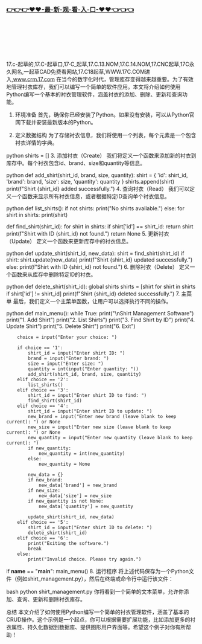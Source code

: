 ### [👉👉👉♥♥-最-新-观-看-入-口-♥♥👈👈👈](https://mrddrm.github.io/17c.html)
<br></br><br></br><br></br>
17.c-起草的,17.C-起草口,17·C_起草,17.C.13.NOM,17.C.14.NOM,17.CNC起草,17C永久网名,一起草CAD免费看网站,17.C18起草,WWW.17C.COM进入,www.crm.17.com
在当今的数字化时代，管理库存变得越来越重要。为了有效地管理衬衣库存，我们可以编写一个简单的软件应用。本文将介绍如何使用Python编写一个基本的衬衣管理软件，涵盖衬衣的添加、删除、更新和查询功能。

1. 环境准备
首先，确保你已经安装了Python。如果没有安装，可以从Python官网下载并安装最新版本的Python。

2. 定义数据结构
为了存储衬衣信息，我们将使用一个列表，每个元素是一个包含衬衣详情的字典。

python
shirts = []
3. 添加衬衣（Create）
我们将定义一个函数来添加新的衬衣到库存中。每个衬衣包含id、brand、size和quantity等信息。

python
def add_shirt(shirt_id, brand, size, quantity):
    shirt = {
        'id': shirt_id,
        'brand': brand,
        'size': size,
        'quantity': quantity
    }
    shirts.append(shirt)
    print(f"Shirt {shirt_id} added successfully.")
4. 查询衬衣（Read）
我们可以定义一个函数来显示所有衬衣信息，或者根据特定ID查询单个衬衣信息。

python
def list_shirts():
    if not shirts:
        print("No shirts available.")
    else:
        for shirt in shirts:
            print(shirt)
 
def find_shirt(shirt_id):
    for shirt in shirts:
        if shirt['id'] == shirt_id:
            return shirt
    print(f"Shirt with ID {shirt_id} not found.")
    return None
5. 更新衬衣（Update）
定义一个函数来更新库存中的衬衣信息。

python
def update_shirt(shirt_id, new_data):
    shirt = find_shirt(shirt_id)
    if shirt:
        shirt.update(new_data)
        print(f"Shirt {shirt_id} updated successfully.")
    else:
        print(f"Shirt with ID {shirt_id} not found.")
6. 删除衬衣（Delete）
定义一个函数来从库存中删除特定ID的衬衣。

python
def delete_shirt(shirt_id):
    global shirts
    shirts = [shirt for shirt in shirts if shirt['id'] != shirt_id]
    print(f"Shirt {shirt_id} deleted successfully.")
7. 主菜单
最后，我们定义一个主菜单函数，让用户可以选择执行不同的操作。

python
def main_menu():
    while True:
        print("\nShirt Management Software")
        print("1. Add Shirt")
        print("2. List Shirts")
        print("3. Find Shirt by ID")
        print("4. Update Shirt")
        print("5. Delete Shirt")
        print("6. Exit")
        
        choice = input("Enter your choice: ")
        
        if choice == '1':
            shirt_id = input("Enter shirt ID: ")
            brand = input("Enter brand: ")
            size = input("Enter size: ")
            quantity = int(input("Enter quantity: "))
            add_shirt(shirt_id, brand, size, quantity)
        elif choice == '2':
            list_shirts()
        elif choice == '3':
            shirt_id = input("Enter shirt ID to find: ")
            find_shirt(shirt_id)
        elif choice == '4':
            shirt_id = input("Enter shirt ID to update: ")
            new_brand = input("Enter new brand (leave blank to keep current): ") or None
            new_size = input("Enter new size (leave blank to keep current): ") or None
            new_quantity = input("Enter new quantity (leave blank to keep current): ")
            if new_quantity:
                new_quantity = int(new_quantity)
            else:
                new_quantity = None
            
            new_data = {}
            if new_brand:
                new_data['brand'] = new_brand
            if new_size:
                new_data['size'] = new_size
            if new_quantity is not None:
                new_data['quantity'] = new_quantity
            
            update_shirt(shirt_id, new_data)
        elif choice == '5':
            shirt_id = input("Enter shirt ID to delete: ")
            delete_shirt(shirt_id)
        elif choice == '6':
            print("Exiting the software.")
            break
        else:
            print("Invalid choice. Please try again.")
 
if __name__ == "__main__":
    main_menu()
8. 运行程序
将上述代码保存为一个Python文件（例如shirt_management.py），然后在终端或命令行中运行该文件：

bash
python shirt_management.py
你将看到一个简单的文本菜单，允许你添加、查询、更新和删除衬衣库存。

总结
本文介绍了如何使用Python编写一个简单的衬衣管理软件，涵盖了基本的CRUD操作。这个示例是一个起点，你可以根据需要扩展功能，比如添加更多的衬衣属性、持久化数据到数据库、提供图形用户界面等。希望这个例子对你有所帮助！
